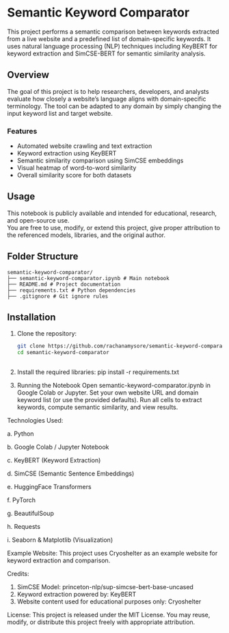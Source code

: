 # Semantic Keyword Comparator

This project performs a semantic comparison between keywords extracted from a live website and a predefined list of domain-specific keywords. It uses natural language processing (NLP) techniques including KeyBERT for keyword extraction and SimCSE-BERT for semantic similarity analysis.

## Overview

The goal of this project is to help researchers, developers, and analysts evaluate how closely a website’s language aligns with domain-specific terminology. The tool can be adapted to any domain by simply changing the input keyword list and target website.

### Features

- Automated website crawling and text extraction
- Keyword extraction using KeyBERT
- Semantic similarity comparison using SimCSE embeddings
- Visual heatmap of word-to-word similarity
- Overall similarity score for both datasets

## Usage

This notebook is publicly available and intended for educational, research, and open-source use.  
You are free to use, modify, or extend this project, give proper attribution to the referenced models, libraries, and the original author.

## Folder Structure

```
semantic-keyword-comparator/
├── semantic-keyword-comparator.ipynb # Main notebook
├── README.md # Project documentation
├── requirements.txt # Python dependencies
├── .gitignore # Git ignore rules
```


## Installation

1. Clone the repository:

   ```bash
   git clone https://github.com/rachanamysore/semantic-keyword-comparator.git
   cd semantic-keyword-comparator
  
   
2. Install the required libraries:
pip install -r requirements.txt

3. Running the Notebook
Open semantic-keyword-comparator.ipynb in Google Colab or Jupyter.
Set your own website URL and domain keyword list (or use the provided defaults).
Run all cells to extract keywords, compute semantic similarity, and view results.

Technologies Used:

a. Python

b. Google Colab / Jupyter Notebook

c. KeyBERT (Keyword Extraction)

d. SimCSE (Semantic Sentence Embeddings)

e. HuggingFace Transformers

f. PyTorch

g. BeautifulSoup

h. Requests

i. Seaborn & Matplotlib (Visualization)

Example Website:
This project uses Cryoshelter as an example website for keyword extraction and comparison.

Credits:
1. SimCSE Model: princeton-nlp/sup-simcse-bert-base-uncased
2. Keyword extraction powered by: KeyBERT
3. Website content used for educational purposes only: Cryoshelter

License:
This project is released under the MIT License.
You may reuse, modify, or distribute this project freely with appropriate attribution.
